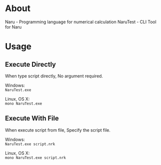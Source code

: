 # About
Naru     - Programming language for numerical calculation
NaruTest - CLI Tool for Naru

# Usage
## Execute Directly
When type script directly, No argument required.

Windows:  
`NaruTest.exe`

Linux, OS X:  
`mono NaruTest.exe`

## Execute With File
When execute script from file, Specify the script file.

Windows:  
`NaruTest.exe script.nrk`

Linux, OS X:  
`mono NaruTest.exe script.nrk`
